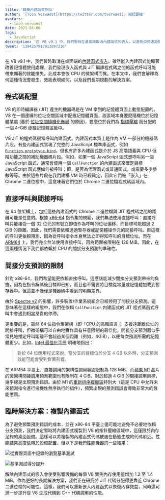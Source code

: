```yaml
---
title: '精簡內建函式呼叫'
author: '[Toon Verwaest](https://twitter.com/tverwaes), 縮短距離'
avatars:
  - toon-verwaest
date: 2021-05-06
tags:
  - JavaScript
description: '在 V8 v9.1 中，我們暫時在桌面端取消內建函式的嵌入，以避免由於遠距間接呼叫所帶來的效能問題。'
tweet: '1394267917013897216'
---
```


在 V8 v9.1 中，我們暫時取消在桌面端的[內建函式嵌入](https://v8.dev/blog/embedded-builtins)。雖然嵌入內建函式能顯著改善記憶體使用處理，我們發現嵌入函式與 JIT 編譯程式碼之間的函式呼叫可能帶來顯著的效能損失。此成本會依 CPU 的微架構而異。在本文中，我們會解釋為何這種情況會發生、效能表現如何，以及我們長期規劃的解決方案。

<!--truncate-->
## 程式碼配置

V8 的即時編譯器 (JIT) 產生的機器碼是在 VM 拿到的記憶體頁面上動態配置的。V8 在一個連續的位址空間區域中配置記憶體頁面，該區域本身要麼隨機位於記憶體某處 (基於 [位址空間隨機化佈局](https://en.wikipedia.org/wiki/Address_space_layout_randomization) 的原因)，要麼位於我們為 [指標壓縮](https://v8.dev/blog/pointer-compression) 而分配的一個 4-GiB 虛擬記憶體區籠中。

V8 JIT 的程式碼很常呼叫內建函式。內建函式本質上是作為 VM 一部分的機器碼片段。有些內建函式實現了完整的 JavaScript 標準庫函式，例如 [`Function.prototype.bind`](https://developer.mozilla.org/docs/Web/JavaScript/Reference/Global_objects/Function/bind)，但也有許多內建函式是介於 JS 高階語義與 CPU 低階功能之間的補助機器碼片段。例如，如果一個 JavaScript 函式想呼叫另一個 JavaScript 函式，通常會使用一個 `CallFunction` 的內建函式來確定目標 JavaScript 函式應如何被呼叫；即，是否為代理函式或普通函式，或需要多少參數等等。由於這些片段在我們建構 VM 時已經確定，因此它們被「嵌入」在 Chrome 二進位檔中，這意味著它們位於 Chrome 二進位檔程式碼區域內。

## 直接呼叫與間接呼叫

在 64 位架構上，包括這些內建函式的 Chrome 二進位檔與 JIT 程式碼之間的距離可能是任意的。根據 [x86-64](https://en.wikipedia.org/wiki/X86-64) 指令集的規範，我們無法使用直接呼叫：直接呼叫只能接受一個 32 位元的有號立即值作為呼叫的位址偏移，而目標可能超過 2 GiB 的距離。因此，我們需要依賴透過暫存器或記憶體操作元的間接呼叫。但這樣的呼叫更依賴預測，因為從呼叫指令本身無法立即得知呼叫的目標位址。而在 [ARM64](https://en.wikipedia.org/wiki/AArch64) 上，我們完全無法使用直接呼叫，因為範圍被限制在 128 MiB。因此，在這兩種情況下我們都依賴於 CPU 的間接分支預測的準確性。

## 間接分支預測的限制

針對 x86-64，我們希望能更依賴直接呼叫。這應該能減少間接分支預測帶來的負擔，因為在指令解碼後目標即已知，而且也不需要將目標從常量或記憶體加載到暫存器中。但這並不僅僅是機器碼中看到的明顯差異。

由於 [Spectre v2](https://googleprojectzero.blogspot.com/2018/01/reading-privileged-memory-with-side.html) 的影響，許多裝置/作業系統組合已經停用了間接分支預測。這意味著在這樣的組態中，我們在依賴 `CallFunction` 内建函式的 JIT 程式碼函式呼叫中會遇到相當昂貴的停滯。

更重要的是，雖然 64 位指令集架構（即「CPU 的高階語言」）支援遠距離位址的間接呼叫，但微架構可以自由地實作具有任意限制的最佳化。間接分支預測器似乎常見地推定呼叫距離不會超過某個距離（例如，4GiB），以便每次預測所需的記憶體更少。比如，[Intel 最佳化手冊](https://www.intel.com/content/dam/www/public/us/en/documents/manuals/64-ia-32-architectures-optimization-manual.pdf) 明確地指出：

> 對於 64 位應用程式來說，當分支的目標位於分支 4 GB 以外時，分支預測效能可能會受到負面影響。

在 ARM64 平臺上，直接調用的架構性調用範圍限制為 128 MiB，而[蘋果 M1](https://en.wikipedia.org/wiki/Apple_M1) 晶片的微架構間接調用預測範圍也有限制在 4 GiB。對於超過 4 GiB 的間接調用目標，幾乎總是出現預測錯誤。由於 M1 的[重新排序緩衝區](https://en.wikipedia.org/wiki/Re-order_buffer)特別大（這是 CPU 中允許未來預測指令進行投機性無序執行的組件），頻繁出現的預測錯誤會導致非常大的性能懲罰。

## 臨時解決方案：複製內建函式

為了避免頻繁預測錯誤的成本，並在 x86-64 平臺上儘可能地避免不必要地依賴分支預測，我們決定暫時將內建函式複製到 V8 的指針壓縮區域中，這僅限於內存足夠的桌面設備。這樣可以將複製的內建函式代碼放置在動態生成的代碼附近。性能結果高度依賴於設備配置，但以下是我們性能機器的一些結果：

![從實際頁面中記錄的瀏覽基準測試](/_img/short-builtin-calls/v8-browsing.svg)

![基準測試得分提升](/_img/short-builtin-calls/benchmarks.svg)

解除內建函式的嵌入會使受影響設備的每個 V8 實例內存使用量增加 1.2 至 1.4 MiB。作為更好的長期解決方案，我們正在研究將 JIT 代碼分配得更靠近 Chrome 二進位檔的可能性。這樣，我們可以重新嵌入內建函式以恢復內存效益，同時還可進一步提升從 V8 生成代碼到 C++ 代碼調用的性能。
